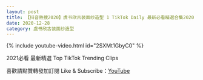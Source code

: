 ```yaml
---
layout: post
title: 【抖音熱搜2020】虞书欣古装面纱造型 1 TikTok Daily 最新必看精選合集2020 12 28
date: 2020-12-28
category: 虞书欣古装面纱造型
---
```


{% include youtube-video.html id="2SXMt1GbyC0" %}

2021必看 最新精選 Top TikTok Trending Clips

喜歡請點贊轉發加訂閱 Like & Subscribe：[YouTube](https://www.youtube.com/channel/UCAoR7VcanIPd04uEq_GIylA/videos)

